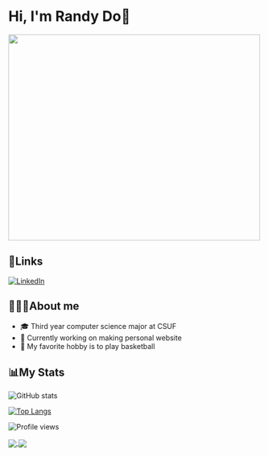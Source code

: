 # Hi, I'm Randy Do🫡

<img src="https://media.giphy.com/media/v1.Y2lkPTc5MGI3NjExNjhmMDg5OTY1ZmNiM2UwNWRiNjZhMWU2MTU3NWFlMzhjNzVhMWU2MCZjdD1z/W8oRwnoBndXVQ3OERD/giphy.gif" width="500" height="410" />

## 🔗Links
[![LinkedIn](https://img.shields.io/badge/LinkedIn-0077B5?style=for-the-badge&logo=linkedin&logoColor=white)](https://www.linkedin.com/in/randy-do-26b63b209)


## 👨🏻‍💻About me
- 🎓 Third year computer science major at CSUF
- 🤔 Currently working on making personal website
- 🏀 My favorite hobby is to play basketball

## 📊My Stats
![GitHub stats](https://github-readme-stats-sigma-five.vercel.app/api?username=randyydoo&show_icons=true&theme=algolia)  

[![Top Langs](https://github-readme-stats-sigma-five.vercel.app/api/top-langs/?username=randyydoo)](https://github.com/randyydoo/github-readme-stats)


![Profile views](https://gpvc.arturio.dev/randyydoo)  

<a href="https://github.com/randyydoo/github-readme-stats">
  <img align="center" src="https://github-readme-stats.vercel.app/api/pin/?username=randyydoo&repo=github-readme-stats" />
</a>
<a href="https://github.com/randyydoo/convoychat">
  <img align="center" src="https://github-readme-stats.vercel.app/api/pin/?username=randyydoo&repo=convoychat" />
</a>
